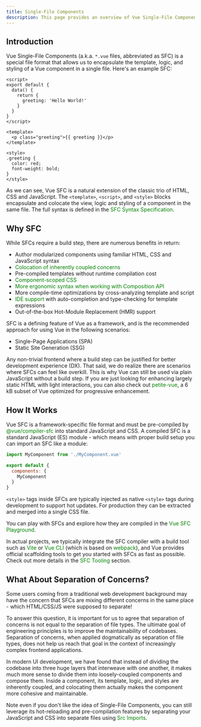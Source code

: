 ```yaml
---
title: Single-File Components
description: This page provides an overview of Vue Single-File Components (SFC), highlighting their structure, benefits, and usage in modern front-end development.
---
```


## Introduction​

Vue Single-File Components (a.k.a. `*.vue` files, abbreviated as SFC) is a special file format that allows us to encapsulate the template, logic, and styling of a Vue component in a single file. Here's an example SFC:


```vue
<script>
export default {
  data() {
    return {
      greeting: 'Hello World!'
    }
  }
}
</script>

<template>
  <p class="greeting">{{ greeting }}</p>
</template>

<style>
.greeting {
  color: red;
  font-weight: bold;
}
</style>
```

As we can see, Vue SFC is a natural extension of the classic trio of HTML, CSS and JavaScript. The `<template>`, `<script>`, and `<style>` blocks encapsulate and colocate the view, logic and styling of a component in the same file. The full syntax is defined in the <a hfre="https://vuejs.org/api/sfc-spec.html" style="color: green; text-decoration: none;">SFC Syntax Specification</a>.


## Why SFC​

While SFCs require a build step, there are numerous benefits in return:

* Author modularized components using familiar HTML, CSS and JavaScript syntax
* <a href="/scalling-up/single-file-component/#what-about-separation-of-concerns" style="color: green; text-decoration: none;">Colocation of inherently coupled concerns</a>
* Pre-compiled templates without runtime compilation cost
*  <a href="https://vuejs.org/api/sfc-css-features.html" style="color: green; text-decoration: none;">Component-scoped CSS</a>
* <a href="https://vuejs.org/api/sfc-script-setup.html" style="color: green; text-decoration: none;"> More ergonomic syntax when working with Composition API</a>
* More compile-time optimizations by cross-analyzing template and script
* <a href="https://vuejs.org/api/sfc-script-setup.html" style="color: green; text-decoration: none;">IDE support</a> with auto-completion and type-checking for template expressions
* Out-of-the-box Hot-Module Replacement (HMR) support

SFC is a defining feature of Vue as a framework, and is the recommended approach for using Vue in the following scenarios:

* Single-Page Applications (SPA)
* Static Site Generation (SSG)

Any non-trivial frontend where a build step can be justified for better development experience (DX).
That said, we do realize there are scenarios where SFCs can feel like overkill. This is why Vue can still be used via plain JavaScript without a build step. If you are just looking for enhancing largely static HTML with light interactions, you can also check out <a href="https://github.com/vuejs/petite-vue" style="color: green; text-decoration: none;">petite-vue</a>, a 6 kB subset of Vue optimized for progressive enhancement.


## How It Works

Vue SFC is a framework-specific file format and must be pre-compiled by <a href="https://github.com/vuejs/core/tree/main/packages/compiler-sfc" style="color: green; text-decoration: none;">@vue/compiler-sfc</a> into standard JavaScript and CSS. A compiled SFC is a standard JavaScript (ES) module - which means with proper build setup you can import an SFC like a module:


```js
import MyComponent from './MyComponent.vue'

export default {
  components: {
    MyComponent
  }
}
```

`<style>` tags inside SFCs are typically injected as native `<style>` tags during development to support hot updates. For production they can be extracted and merged into a single CSS file.

You can play with SFCs and explore how they are compiled in the <a href="https://play.vuejs.org/" style="color: green; text-decoration: none;"> Vue SFC Playground</a>.

In actual projects, we typically integrate the SFC compiler with a build tool such as <a href="https://vitejs.dev/" style="color: green; text-decoration: none;">Vite</a> or <a href="http://cli.vuejs.org/" style="color: green; text-decoration: none;">Vue CLI</a> (which is based on <a href="https://webpack.js.org/" style="color: green; text-decoration: none;">webpack</a>), and Vue provides official scaffolding tools to get you started with SFCs as fast as possible. Check out more details in the <a href="/scalling-up/tooling/" style="color: green; text-decoration: none;">SFC Tooling</a> section.



## What About Separation of Concerns?

Some users coming from a traditional web development background may have the concern that SFCs are mixing different concerns in the same place - which HTML/CSS/JS were supposed to separate!

To answer this question, it is important for us to agree that separation of concerns is not equal to the separation of file types. The ultimate goal of engineering principles is to improve the maintainability of codebases. Separation of concerns, when applied dogmatically as separation of file types, does not help us reach that goal in the context of increasingly complex frontend applications.

In modern UI development, we have found that instead of dividing the codebase into three huge layers that interweave with one another, it makes much more sense to divide them into loosely-coupled components and compose them. Inside a component, its template, logic, and styles are inherently coupled, and colocating them actually makes the component more cohesive and maintainable.

Note even if you don't like the idea of Single-File Components, you can still leverage its hot-reloading and pre-compilation features by separating your JavaScript and CSS into separate files using <a href="https://vuejs.org/api/sfc-spec.html#src-imports" style="color: green; text-decoration: none;">Src Imports</a>.